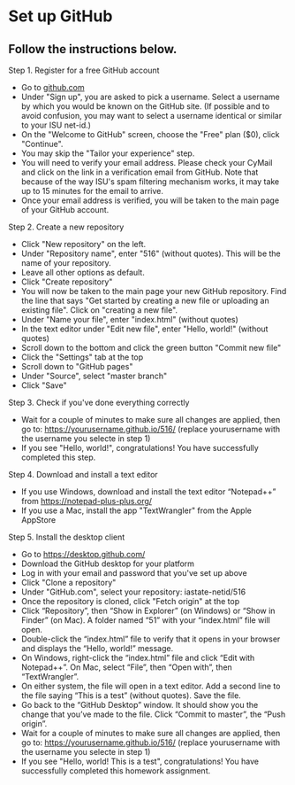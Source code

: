 # Set up GitHub

## Follow the instructions below.

Step 1. Register for a free GitHub account
- Go to [github.com](https://github.com/)
- Under "Sign up", you are asked to pick a username. Select a username by which you would be known on the GitHub site. (If possible and to avoid confusion, you may want to select a username identical or similar to your ISU net-id.)
- On the "Welcome to GitHub" screen, choose the "Free" plan ($0), click "Continue".
- You may skip the "Tailor your experience" step.
- You will need to verify your email address. Please check your CyMail and click on the link in a verification email from GitHub. Note that because of the way ISU's spam filtering mechanism works, it may take up to 15 minutes for the email to arrive.
- Once your email address is verified, you will be taken to the main page of your GitHub account.

Step 2. Create a new repository
- Click "New repository" on the left.
- Under "Repository name", enter "516" (without quotes). This will be the name of your repository.
- Leave all other options as default.
- Click "Create repository"
- You will now be taken to the main page your new GitHub repository. Find the line that says "Get started by creating a new file or uploading an existing file". Click on "creating a new file".
- Under "Name your file", enter "index.html" (without quotes)
- In the text editor under "Edit new file", enter "Hello, world!" (without quotes)
- Scroll down to the bottom and click the green button "Commit new file"
- Click the "Settings" tab at the top
- Scroll down to "GitHub pages"
- Under "Source", select "master branch"
- Click "Save"

Step 3. Check if you've done everything correctly
- Wait for a couple of minutes to make sure all changes are applied, then go to:
https://yourusername.github.io/516/
(replace yourusername with the username you selecte in step 1)
- If you see "Hello, world!", congratulations! You have successfully completed this step.

Step 4. Download and install a text editor
- If you use Windows, download and install the text editor “Notepad++” from https://notepad-plus-plus.org/
- If you use a Mac, install the app "TextWrangler" from the Apple AppStore

Step 5. Install the desktop client
- Go to https://desktop.github.com/
- Download the GitHub desktop for your platform
- Log in with your email and password that you've set up above
- Click "Clone a repository"
- Under "GitHub.com", select your repository: iastate-netid/516
- Once the repository is cloned, click "Fetch origin" at the top
- Click “Repository”, then “Show in Explorer” (on Windows) or “Show in Finder” (on Mac). A folder named “51” with your “index.html” file will open.
- Double-click the “index.html” file to verify that it opens in your browser and displays the “Hello, world!” message.
- On Windows, right-click the “index.html” file and click “Edit with Notepad++”. On Mac, select “File”, then “Open with”, then “TextWrangler”.
- On either system, the file will open in a text editor. Add a second line to the file saying “This is a test” (without quotes). Save the file.
- Go back to the “GitHub Desktop” window. It should show you the change that you’ve made to the file. Click “Commit to master”, the “Push origin”.
- Wait for a couple of minutes to make sure all changes are applied, then go to: https://yourusername.github.io/516/ (replace yourusername with the username you selecte in step 1)
- If you see "Hello, world! This is a test", congratulations! You have successfully completed this homework assignment.

